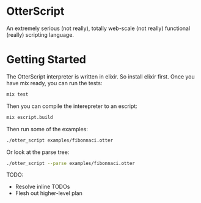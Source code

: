 OtterScript
=================

An extremely serious (not really), totally web-scale (not really) functional (really) scripting language.

Getting Started
===============

The OtterScript interpreter is written in elixir. So install elixir first.
Once you have mix ready, you can run the tests:

```bash
mix test
```

Then you can compile the interepreter to an escript:

```bash
mix escript.build
```

Then run some of the examples:

```bash
./otter_script examples/fibonnaci.otter
```

Or look at the parse tree:

```bash
./otter_script --parse examples/fibonnaci.otter
```

TODO:
* Resolve inline TODOs
* Flesh out higher-level plan
